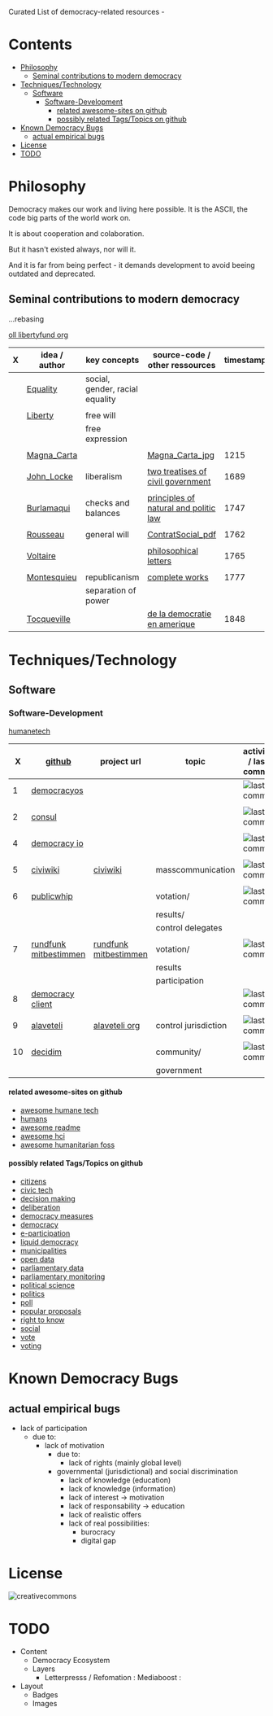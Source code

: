 Curated List of democracy-related resources -

# Contents

  - [Philosophy](#Philosophy)
      - [Seminal contributions to modern
        democracy](#Philosophy#Seminal%20contributions%20to%20modern%20democracy)
  - [Techniques/Technology](#Techniques/Technology)
      - [Software](#Techniques/Technology#Software)
          - [Software-Development](#Techniques/Technology#Software#Software-Development)
              - [related awesome-sites on
                github](#Techniques/Technology#Software#Software-Development#related%20awesome-sites%20on%20github)
              - [possibly related Tags/Topics on
                github](#Techniques/Technology#Software#Software-Development#possibly%20related%20Tags/Topics%20on%20github)
  - [Known Democracy Bugs](#Known%20Democracy%20Bugs)
      - [actual empirical
        bugs](#Known%20Democracy%20Bugs#actual%20empirical%20bugs)
  - [License](#License)
  - [TODO](#TODO)

# Philosophy

Democracy makes our work and living here possible. It is the ASCII, the
code big parts of the world work on.

It is about cooperation and colaboration.

But it hasn't existed always, nor will it.

And it is far from being perfect - it demands development to avoid
beeing outdated and deprecated.

## Seminal contributions to modern democracy

...rebasing

[oll libertyfund
org](http://oll.libertyfund.org)

| X | idea / author                                                       | key concepts                    | source-code / other ressources                                                                                                                                                                                       | timestamp/commit | X | X |
| - | ------------------------------------------------------------------- | ------------------------------- | -------------------------------------------------------------------------------------------------------------------------------------------------------------------------------------------------------------------- | ---------------- | - | - |
|   | [Equality](https://en.wikipedia.org/wiki/Equality)                  | social, gender, racial equality |                                                                                                                                                                                                                      |                  |   |   |
|   |                                                                     |                                 |                                                                                                                                                                                                                      |                  |   |   |
|   | [Liberty](https://en.wikipedia.org/wiki/Liberty)                    | free will                       |                                                                                                                                                                                                                      |                  |   |   |
|   |                                                                     | free expression                 |                                                                                                                                                                                                                      |                  |   |   |
|   |                                                                     |                                 |                                                                                                                                                                                                                      |                  |   |   |
|   | [Magna\_Carta](https://en.wikipedia.org/wiki/Magna_Carta)           |                                 | [Magna\_Carta\_jpg](https://upload.wikimedia.org/wikipedia/commons/thumb/e/ee/Magna_Carta_%28British_Library_Cotton_MS_Augustus_II.106%29.jpg/290px-Magna_Carta_%28British_Library_Cotton_MS_Augustus_II.106%29.jpg) | 1215             |   |   |
|   |                                                                     |                                 |                                                                                                                                                                                                                      |                  |   |   |
|   | [John\_Locke](https://en.wikipedia.org/wiki/John_Locke)             | liberalism                      | [two treatises of civil government](http://oll.libertyfund.org/titles/locke-the-two-treatises-of-civil-government-hollis-ed)                                                                                         | 1689             |   |   |
|   |                                                                     |                                 |                                                                                                                                                                                                                      |                  |   |   |
|   | [Burlamaqui](https://en.wikipedia.org/wiki/Jean-Jacques_Burlamaqui) | checks and balances             | [principles of natural and politic law](http://oll.libertyfund.org/titles/burlamaqui-the-principles-of-natural-and-politic-law)                                                                                      | 1747             |   |   |
|   |                                                                     |                                 |                                                                                                                                                                                                                      |                  |   |   |
|   | [Rousseau](https://en.wikipedia.org/wiki/Jean-Jacques_Rousseaui)    | general will                    | [ContratSocial\_pdf](http://www.ibiblio.org/ml/libri/r/RousseauJJ_ContratSocial_p.pdf)                                                                                                                               | 1762             |   |   |
|   |                                                                     |                                 |                                                                                                                                                                                                                      |                  |   |   |
|   | [Voltaire](https://en.wikipedia.org/wiki/Voltaire)                  |                                 | [philosophical letters](http://oll.libertyfund.org/titles/voltaire-the-works-of-voltaire-vol-xix-philosophical-letters)                                                                                              | 1765             |   |   |
|   |                                                                     |                                 |                                                                                                                                                                                                                      |                  |   |   |
|   | [Montesquieu](https://en.wikipedia.org/wiki/Montesquieu)            | republicanism                   | [complete works](http://oll.libertyfund.org/titles/montesquieu-complete-works-4-vols-1777)                                                                                                                           | 1777             |   |   |
|   |                                                                     | separation of power             |                                                                                                                                                                                                                      |                  |   |   |
|   | [Tocqueville](https://en.wikipedia.org/wiki/Alexis_de_Tocqueville)  |                                 | [de la democratie en amerique](http://oll.libertyfund.org/titles/tocqueville-de-la-democratie-en-amerique-4-vols-12th-ed-1848)                                                                                       | 1848             |   |   |

# Techniques/Technology

## Software

### Software-Development

[humanetech](https://humanetech.com/)

| X  | [github](https://github.com)                                                 | project url                                                | topic                | activity / last commit                                                                                      | Stars                                                                                                       |
| -- | ---------------------------------------------------------------------------- | ---------------------------------------------------------- | -------------------- | ----------------------------------------------------------------------------------------------------------- | ----------------------------------------------------------------------------------------------------------- |
| 1  | [democracyos](https://github.com/DemocracyOS/democracyos)                    |                                                            |                      | ![last commit](https://img.shields.io/github/last-commit/democracyos/democracyos.svg?style=social)          | ![stars](https://img.shields.io/github/stars/democracyos/democracyos.svg?style=social&label=Stars)          |
|    |                                                                              |                                                            |                      |                                                                                                             |                                                                                                             |
| 2  | [consul](https://github.com/consul/consul)                                   |                                                            |                      | ![last commit](https://img.shields.io/github/last-commit/consul/consul.svg?style=social)                    | ![stars](https://img.shields.io/github/stars/consul/consul.svg?style=social&label=Stars)                    |
|    |                                                                              |                                                            |                      |                                                                                                             |                                                                                                             |
| 4  | [democracy io](https://github.com/sinak/democracy.io)                        |                                                            |                      | ![last commit](https://img.shields.io/github/last-commit/sinak/democracy.io.svg?style=social)               | ![stars](https://img.shields.io/github/stars/sinak/democracy.io.svg?style=social&label=Stars)               |
|    |                                                                              |                                                            |                      |                                                                                                             |                                                                                                             |
| 5  | [civiwiki](https://github.com/civiwiki)                                      | [civiwiki](https://www.civiwiki.org/)                      | masscommunication    | ![last commit](https://img.shields.io/github/last-commit/civiwiki/civiwiki.svg?style=social)                | ![stars](https://img.shields.io/github/stars/civiwiki/civiwiki.svg?style=social&label=Stars)                |
|    |                                                                              |                                                            |                      |                                                                                                             |                                                                                                             |
| 6  | [publicwhip](https://github.com/openaustralia/publicwhip)                    |                                                            | votation/            | ![last commit](https://img.shields.io/github/last-commit/openaustralia/publicwhip.svg?style=social)         | ![stars](https://img.shields.io/github/stars/openaustralia/publicwhip.svg?style=social&label=Stars)         |
|    |                                                                              |                                                            | results/             |                                                                                                             |                                                                                                             |
|    |                                                                              |                                                            | control delegates    |                                                                                                             |                                                                                                             |
|    |                                                                              |                                                            |                      |                                                                                                             |                                                                                                             |
| 7  | [rundfunk mitbestimmen](https://github.com/roschaefer/rundfunk-mitbestimmen) | [rundfunk mitbestimmen](https://rundfunk-mitbestimmen.de/) | votation/            | ![last commit](https://img.shields.io/github/last-commit/roschaefer/rundfunk-mitbestimmen.svg?style=social) | ![stars](https://img.shields.io/github/stars/roschaefer/rundfunk-mitbestimmen.svg?style=social&label=Stars) |
|    |                                                                              |                                                            | results              |                                                                                                             |                                                                                                             |
|    |                                                                              |                                                            | participation        |                                                                                                             |                                                                                                             |
| 8  | [democracy client](https://github.com/demokratie-live/democracy-client)      |                                                            |                      | ![last commit](https://img.shields.io/github/last-commit/demokratie-live/democracy-client.svg?style=social) | ![stars](https://img.shields.io/github/stars/demokratie-live/democracy-client.svg?style=social&label=Stars) |
|    |                                                                              |                                                            |                      |                                                                                                             |                                                                                                             |
| 9  | [alaveteli](https://github.com/mysociety/alaveteli)                          | [alaveteli org](http://alaveteli.org)                      | control jurisdiction | ![last commit](https://img.shields.io/github/last-commit/mysociety/alaveteli.svg?style=social)              | ![stars](https://img.shields.io/github/stars/mysociety/alaveteli.svg?style=social&label=Stars)              |
|    |                                                                              |                                                            |                      |                                                                                                             |                                                                                                             |
| 10 | [decidim](https://github.com/decidim/decidim)                                |                                                            | community/           | ![last commit](https://img.shields.io/github/last-commit/decidim/decidim.svg?style=social)                  | ![stars](https://img.shields.io/github/stars/decidim/decidim.svg?style=social&label=Stars)                  |
|    |                                                                              |                                                            | government           |                                                                                                             |                                                                                                             |

#### related awesome-sites on github

  - [awesome humane
    tech](https://github.com/engagingspaces/awesome-humane-tech)
  - [humans](https://github.com/learn-anything/humans)
  - [awesome readme](https://github.com/matiassingers/awesome-readme)
  - [awesome hci](https://github.com/tanyuan/awesome-hci)
  - [awesome humanitarian
    foss](https://github.com/EticaAI/awesome-humanitarian-foss)

#### possibly related Tags/Topics on github

  - [citizens](https://github.com/topics/citizens)
  - [civic tech](https://github.com/topics/civic-tech)
  - [decision making](https://github.com/topics/decision-making)
  - [deliberation](https://github.com/topics/deliberation)
  - [democracy measures](https://github.com/topics/democracy-measures)
  - [democracy](https://github.com/topics/democracy)
  - [e-participation](https://github.com/topics/e-participation)
  - [liquid democracy](https://github.com/topics/liquid-democracy)
  - [municipalities](https://github.com/topics/municipalities)
  - [open data](https://github.com/topics/open-data)
  - [parliamentary data](https://github.com/topics/parliamentary-data)
  - [parliamentary
    monitoring](https://github.com/topics/parliamentary-monitoring)
  - [political science](https://github.com/topics/political-science)
  - [politics](https://github.com/topics/politics)
  - [poll](https://github.com/topics/poll)
  - [popular proposals](https://github.com/topics/popular-proposals)
  - [right to know](https://github.com/topics/right-to-know)
  - [social](https://github.com/topics/social)
  - [vote](https://github.com/topics/vote)
  - [voting](https://github.com/topics/voting)

# Known Democracy Bugs

## actual empirical bugs

  - lack of participation
      - due to:
          - lack of motivation
              - due to:
                  - lack of rights (mainly global level)
              - governmental (jurisdictional) and social discrimination
                  - lack of knowledge (education)
                  - lack of knowledge (information)
                  - lack of interest -\> motivation
                  - lack of responsability -\> education
                  - lack of realistic offers
                  - lack of real possibilities:
                      - burocracy
                      - digital gap

# License

![creativecommons](images/public\_domain.svg)

# TODO

  - <span class="done0"></span>Content
      - <span class="done0"></span>Democracy Ecosystem
      - <span class="done0"></span>Layers
          - <span class="done0"></span>Letterpresss / Refomation :
            Mediaboost :
  - <span class="done2"></span>Layout
      - <span class="done4"></span>Badges
      - <span class="done0"></span>Images
